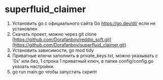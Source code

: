 # superfluid_claimer

1. Установить go с официального сайта Go https://go.dev/dl/ если не установлен
2. Скачать проект, можно через git clone [https://github.com/Dorafanboy/reddio_soft.git](https://github.com/Dorafanboy/superfluid_claimer.git)
3. Установить зависимости, go mod tidy
4. Приватные ключи заполнить в private_keys.txt, можно указывать с '0x' или без, 1 строка 1 приватный ключ, в папке config/config.go указать настройки.
5. go run main.go чтобы запустить скрипт
